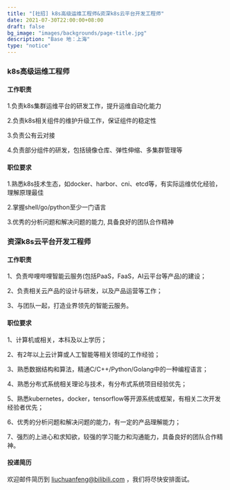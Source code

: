 ```yaml
---
title: "[社招] k8s高级运维工程师&资深k8s云平台开发工程师"
date: 2021-07-30T22:00:00+08:00
draft: false
bg_image: "images/backgrounds/page-title.jpg"
description: "Base 地：上海"
type: "notice"
---
```


### k8s高级运维工程师

#### 工作职责

1.负责k8s集群运维平台的研发工作，提升运维自动化能力

2.负责k8s相关组件的维护升级工作，保证组件的稳定性

3.负责公有云对接

4.负责部分组件的研发，包括镜像仓库、弹性伸缩、多集群管理等

#### 职位要求

1.熟悉k8s技术生态，如docker、harbor、cni、etcd等，有实际运维优化经验，理解原理最佳

2.掌握shell/go/python至少一门语言

3.优秀的分析问题和解决问题的能力, 具备良好的团队合作精神

### 资深k8s云平台开发工程师

#### 工作职责

1、负责哔哩哔哩智能云服务(包括PaaS，FaaS，AI云平台等产品)的建设；

2、负责相关云产品的设计与研发，以及产品运营等工作；

3、与团队一起，打造业界领先的智能云服务。

#### 职位要求

1、计算机或相关，本科及以上学历；

2、有2年以上云计算或人工智能等相关领域的工作经验；

3、熟悉数据结构和算法，精通C/C++/Python/Golang中的一种编程语言；

4、熟悉分布式系统相关理论与技术，有分布式系统项目经验优先；

5、熟悉kubernetes，docker，tensorflow等开源系统或框架，有相关二次开发经验者优先；

6、优秀的分析问题和解决问题的能力，有一定的产品理解能力；

7、强烈的上进心和求知欲，较强的学习能力和沟通能力，具备良好的团队合作精神。


#### 投递简历

欢迎邮件简历到 liuchuanfeng@bilibili.com ，我们将尽快安排面试。

